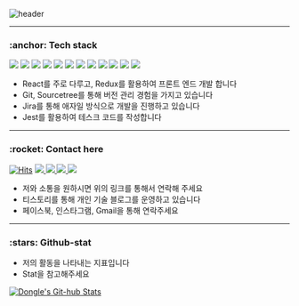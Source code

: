 

![header](https://capsule-render.vercel.app/api?type=Slice&color=38d9a9&height=180&section=header&text=Lonnie's%20profile&fontSize=80&fontColor=343a40&animation=twinkling&rotate=-5)

---


<h3>:anchor: Tech stack </h3>
<p>
  <img src="https://img.shields.io/badge/React-61DAFB?style=flat-square&logo=React&logoColor=black"/>
  <img src="https://img.shields.io/badge/Redux-764ABC?style=flat-square&logo=Redux&logoColor=white"/>
  <img src="https://img.shields.io/badge/JavaScript-F7DF1E?style=flat-square&logo=JavaScript&logoColor=black"/>
  <img src="https://img.shields.io/badge/TypeScript-007ACC?style=flat-square&logo=TypeScript&logoColor=white"/>

  <img src="https://img.shields.io/badge/CSS3-1572B6?style=flat-square&logo=CSS3&logoColor=white"/>
  <img src="https://img.shields.io/badge/Sass-CC6699?style=flat-square&logo=Sass&logoColor=white"/>
  <img src="https://img.shields.io/badge/styled--components-DB7093?style=flat-square&logo=styled-components&logoColor=white"/>

  <img src="https://img.shields.io/badge/Node.js-339933?style=flat-square&logo=Node.js&logoColor=white"/>



  <img src="https://img.shields.io/badge/Git-F05032?style=flat-square&logo=Git&logoColor=white"/>
  <img src="https://img.shields.io/badge/GitHub-181717?style=flat-square&logo=GitHub&logoColor=white"/>
  

  
  <img src="https://img.shields.io/badge/ESLint-4B32C3?style=flat-square&logo=ESLint&logoColor=white"/>
 
  <img src="https://img.shields.io/badge/Jest-C21325?style=flat-square&logo=Jest&logoColor=white"/>


</p>

- React를 주로 다루고, Redux를 활용하여 프론트 엔드 개발 합니다
- Git, Sourcetree를 통해 버전 관리 경험을 가지고 있습니다
- Jira를 통해 애자일 방식으로 개발을 진행하고 있습니다
- Jest를 활용하여 테스크 코드를 작성합니다
---

<h3>:rocket: Contact here </h3>

  <p>
  
[![Hits](https://hits.seeyoufarm.com/api/count/incr/badge.svg?url=https%3A%2F%2Fgithub.com%2Faosjehdgus%2Fhit-counter)](https://hits.seeyoufarm.com)
    <a href="https://aosjehdgus.tistory.com/">
      <img src="https://img.shields.io/badge/Tech_Blog-f76707?style=flat-square&logo=Blogger&logoColor=white"/>
    </a>
    <a href="https://www.facebook.com/donghyun.dongle">
      <img src="https://img.shields.io/badge/Facebook-1877F2?style=flat-square&logo=Facebook&logoColor=white"/>
    </a>
    <a href="mailto:kdhsea@gmail.com">
      <img src="https://img.shields.io/badge/G--Mail-03C75A?style=flat-square&logo=Gmail&logoColor=#000000"/>
    </a>
    <a href="https://www.instagram.com/doooonghyuni">
      <img src="https://img.shields.io/badge/Instagram-000000?style=flat-square&logo=Instagram&logoColor=#000000"/>
    </a>
  </p>



- 저와 소통을 원하시면 위의 링크를 통해서 연락해 주세요
- 티스토리를 통해 개인 기술 블로그를 운영하고 있습니다
- 페이스북, 인스타그램, Gmail을 통해 연락주세요
---


<h3>:stars: Github-stat </h3>

- 저의 활동을 나타내는 지표입니다
- Stat을 참고해주세요

[![Dongle's Git-hub
Stats](https://github-readme-stats.vercel.app/api?username=aosjehdgus&show_icons=true)](https://github.com/anuraghazra/github-readme-stats)










